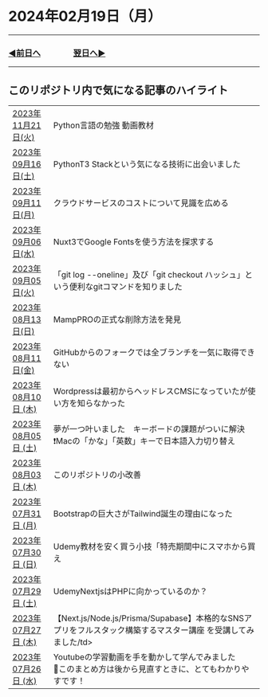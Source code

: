 # 2024年02月19日（月）

---

### [◀️前日へ](https://github.com/yuasys/chatty-journal/blob/main/2024/02/2024-02-18.md)&emsp;&emsp;&emsp;&emsp;[翌日へ▶️](https://github.com/yuasys/chatty-journal/blob/main/2024/02/2024-02-20.md)

---

## このリポジトリ内で気になる記事のハイライト

<table>
    <td><a href="https://github.com/yuasys/chatty-journal/blob/main/2023/11/2023-11-21.md">2023年11月21日(火)</a></td>
    <td>Python言語の勉強 動画教材</td>
  </tr>
  <tr>
    <td><a href="https://github.com/yuasys/chatty-journal/blob/main/2023/09/2023-09-16.md">2023年09月16日(土)</a></td>
    <td>PythonT3 Stackという気になる技術に出会いました</td>
  </tr>
  <tr>
    <td><a href="https://github.com/yuasys/chatty-journal/blob/main/2023/09/2023-09-11.md
">2023年09月11日(月)</a></td>
    <td>クラウドサービスのコストについて見識を広める</td>
  </tr>
  <tr>
    <td><a href="https://github.com/yuasys/chatty-journal/blob/main/2023/09/2023-09-06.md
">2023年09月06日(水)</a></td>
    <td>Nuxt3でGoogle Fontsを使う方法を探求する</td>
  </tr>
  <tr>
    <td><a href="https://github.com/yuasys/chatty-journal/blob/main/2023/09/2023-09-05.md
">2023年09月05日(火)</a></td>
    <td>「git log --oneline」及び「git checkout ハッシュ」という便利なgitコマンドを知りました</td>
  </tr>
  <tr>
    <td><a href="https://github.com/yuasys/chatty-journal/blob/main/2023/08/2023-08-13.md
">2023年08月13日(日)</a></td>
    <td>MampPROの正式な削除方法を発見</td>
  </tr>
  <tr>
    <td><a href="https://github.com/yuasys/chatty-journal/blob/main/2023/08/2023-08-11.md
">2023年08月11日(金)</a></td>
    <td>GitHubからのフォークでは全ブランチを一気に取得できない</td>
  </tr>
  <tr>
    <td><a href="https://github.com/yuasys/chatty-journal/blob/main/2023/08/2023-08-10.md
">2023年08月10日 (木)</a></td>
    <td>Wordpressは最初からヘッドレスCMSになっていたが使い方を知らなかった</td>
  </tr>
  <tr>
    <td><a href="https://github.com/yuasys/chatty-journal/blob/main/2023/08/2023-08-05.md
">2023年08月05日 (土)</a></td>
    <td>夢が一つ叶いました　キーボードの課題がついに解決❗Macの「かな」「英数」キーで日本語入力切り替え</td>
  </tr>
<tr>
    <td><a href="https://github.com/yuasys/chatty-journal/blob/main/2023/08/2023-08-03.md
">2023年08月03日 (木)</a></td>
    <td>このリポジトリの小改善</td>
</tr>
<tr>
    <td><a href="https://github.com/yuasys/chatty-journal/blob/main/2023/07/2023-07-31.md")
">2023年07月31日 (月)</a></td>
    <td>Bootstrapの巨大さがTailwind誕生の理由になった</td>
</tr>
<tr>
    <td><a href="https://github.com/yuasys/chatty-journal/blob/main/2023/07/2023-07-30.md")
">2023年07月30日 (日)</a></td>
    <td>Udemy教材を安く買う小技「特売期間中にスマホから買え</td>
</tr>
<tr>
    <td><a href="https://github.com/yuasys/chatty-journal/blob/main/2023/07/2023-07-29.md")
">2023年07月29日 (土)</a></td>
    <td>UdemyNextjsはPHPに向かっているのか？</td>
</tr>
<tr>
    <td><a href="https://github.com/yuasys/chatty-journal/blob/main/2023/07/2023-07-27.md")
">2023年07月27日 (木)</a></td>
    <td>【Next.js/Node.js/Prisma/Supabase】本格的なSNSアプリをフルスタック構築するマスター講座 を受講してみました/td>
</tr>
<tr>
    <td><a href="https://github.com/yuasys/chatty-journal/blob/main/2023/07/2023-07-26.md")
">2023年07月26日 (水)</a></td>
    <td>Youtubeの学習動画を手を動かして学んでみました <br/>📍このまとめ方は後から見直すときに、とてもわかりやすです！</td>
</tr>
</table>

